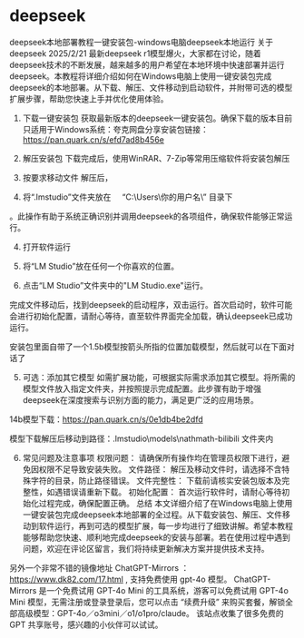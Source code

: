 # deepseek
deepseek本地部署教程一键安装包-windows电脑deepseek本地运行
​
关于deepseek 2025/2/21
最新deepseek r1模型爆火，大家都在讨论，随着deepseek技术的不断发展，越来越多的用户希望在本地环境中快速部署并运行deepseek。本教程将详细介绍如何在Windows电脑上使用一键安装包完成deepseek的本地部署。从下载、解压、文件移动到启动软件，并附带可选的模型扩展步骤，帮助您快速上手并优化使用体验。

1. 下载一键安装包
获取最新版本的deepseek一键安装包。确保下载的版本目前只适用于Windows系统：夸克网盘分享安装包链接：https://pan.quark.cn/s/efd7ad8b456e



2. 解压安装包
下载完成后，使用WinRAR、7-Zip等常用压缩软件将安装包解压

3. 按要求移动文件
解压后，

1. 将“.lmstudio”文件夹放在
    “C:\Users\你的用户名\”
目录下

。此操作有助于系统正确识别并调用deepseek的各项组件，确保软件能够正常运行。

4. 打开软件运行
2. 将“LM Studio”放在任何一个你喜欢的位置。

3. 点击“LM Studio”文件夹中的"LM Studio.exe"运行。

完成文件移动后，找到deepseek的启动程序，双击运行。首次启动时，软件可能会进行初始化配置，请耐心等待，直至软件界面完全加载，确认deepseek已成功运行。

安装包里面自带了一个1.5b模型按箭头所指的位置加载模型，然后就可以在下面对话了

5. 可选：添加其它模型
如需扩展功能，可根据实际需求添加其它模型。将所需的模型文件放入指定文件夹，并按照提示完成配置。此步骤有助于增强deepseek在深度搜索与识别方面的能力，满足更广泛的应用场景。

14b模型下载：https://pan.quark.cn/s/0e1db4be2dfd

模型下载解压后移动到路径：.lmstudio\models\nathmath-bilibili 文件夹内 

6. 常见问题及注意事项
权限问题： 请确保所有操作均在管理员权限下进行，避免因权限不足导致安装失败。
文件路径： 解压及移动文件时，请选择不含特殊字符的目录，防止路径错误。
文件完整性： 下载前请核实安装包版本及完整性，如遇错误请重新下载。
初始化配置： 首次运行软件时，请耐心等待初始化过程完成，确保配置正确。
总结
本文详细介绍了在Windows电脑上使用一键安装包完成deepseek本地部署的全过程。从下载安装包、解压、文件移动到软件运行，再到可选的模型扩展，每一步均进行了细致讲解。希望本教程能够帮助您快速、顺利地完成deepseek的安装与部署。若在使用过程中遇到问题，欢迎在评论区留言，我们将持续更新解决方案并提供技术支持。

​另外一个非常不错的镜像地址 ChatGPT-Mirrors ：https://www.dk82.com/17.html , 支持免费使用 gpt-4o 模型。 ChatGPT-Mirrors 是一个免费试用 GPT-4o Mini 的工具系统，游客可以免费试用 GPT-4o Mini 模型，无需注册或登录登录后，您可以点击 “续费升级” 来购买套餐，解锁全部高级模型：GPT-4o／o3mini／o1/o1pro/claude。 该站点收集了很多免费的 GPT 共享账号，感兴趣的小伙伴可以试试。
